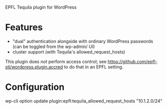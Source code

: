 EPFL Tequila plugin for WordPress

# Features

- "dual" authentication alongside with ordinary WordPress passwords
  (can be toggled from the wp-admin/ UI)
- cluster support (with Tequila's allowed_request_hosts)

This plugin does *not* perform access control; see
https://github.com/epfl-sti/wordpress.plugin.accred to do that in an
EPFL setting.

# Configuration

wp-cli option update plugin:epfl:tequila_allowed_request_hosts "10.1.2.0/24"
